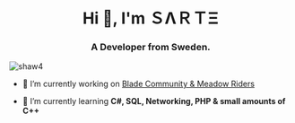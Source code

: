 <h1 align="center">Hi 👋, I'm ＳΛＲＴΞ</h1>
<h3 align="center">A Developer from Sweden.</h3>

<p align="left"> <img src="https://komarev.com/ghpvc/?username=shaw4&label=Profile%20views&color=0e75b6&style=flat" alt="shaw4" /> </p>

- 🔭 I’m currently working on [Blade Community & Meadow Riders](https://github.com/bladecomm)

- 🌱 I’m currently learning **C#, SQL, Networking, PHP & small amounts of C++**
